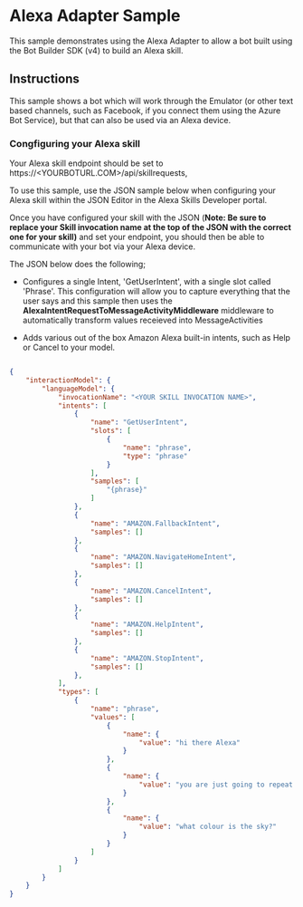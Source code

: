 ﻿# Alexa Adapter Sample

This sample demonstrates using the Alexa Adapter to allow a bot built using the Bot Builder SDK (v4) to build an Alexa skill.

## Instructions

This sample shows a bot which will work through the Emulator (or other text based channels, such as Facebook, if you connect them using the Azure Bot Service), but
that can also be used via an Alexa device. 

### Congfiguring your Alexa skill

Your Alexa skill endpoint should be set to https://<YOURBOTURL.COM>/api/skillrequests, 

To use this sample, use the JSON sample below when configuring your Alexa skill within the JSON Editor in the Alexa Skills Developer portal.

Once you have configured your skill with the JSON (**Note: Be sure to 
replace your Skill invocation name at the top of the JSON with the correct one 
for your skill)** and set your endpoint, you should then be able to 
communicate with your bot via your Alexa device.

The JSON below does the following;

* Configures a single Intent, 'GetUserIntent', with a single slot called 'Phrase'.  This configuration
will allow you to capture everything that the user says and this sample then uses the 
**AlexaIntentRequestToMessageActivityMiddleware** middleware to automatically transform values receieved into MessageActivities

* Adds various out of the box Amazon Alexa built-in intents, such as Help or Cancel to your model.

```json

{
    "interactionModel": {
        "languageModel": {
            "invocationName": "<YOUR SKILL INVOCATION NAME>",
            "intents": [
                {
                    "name": "GetUserIntent",
                    "slots": [
                        {
                            "name": "phrase",
                            "type": "phrase"
                        }
                    ],
                    "samples": [
                        "{phrase}"
                    ]
                },
                {
                    "name": "AMAZON.FallbackIntent",
                    "samples": []
                },
                {
                    "name": "AMAZON.NavigateHomeIntent",
                    "samples": []
                },
                {
                    "name": "AMAZON.CancelIntent",
                    "samples": []
                },
                {
                    "name": "AMAZON.HelpIntent",
                    "samples": []
                },
                {
                    "name": "AMAZON.StopIntent",
                    "samples": []
                },
            ],
            "types": [
                {
                    "name": "phrase",
                    "values": [
                        {
                            "name": {
                                "value": "hi there Alexa"
                            }
                        },
                        {
                            "name": {
                                "value": "you are just going to repeat what I said aren't you"
                            }
                        },
                        {
                            "name": {
                                "value": "what colour is the sky?"
                            }
                        }
                    ]
                }
            ]
        }
    }
}

```